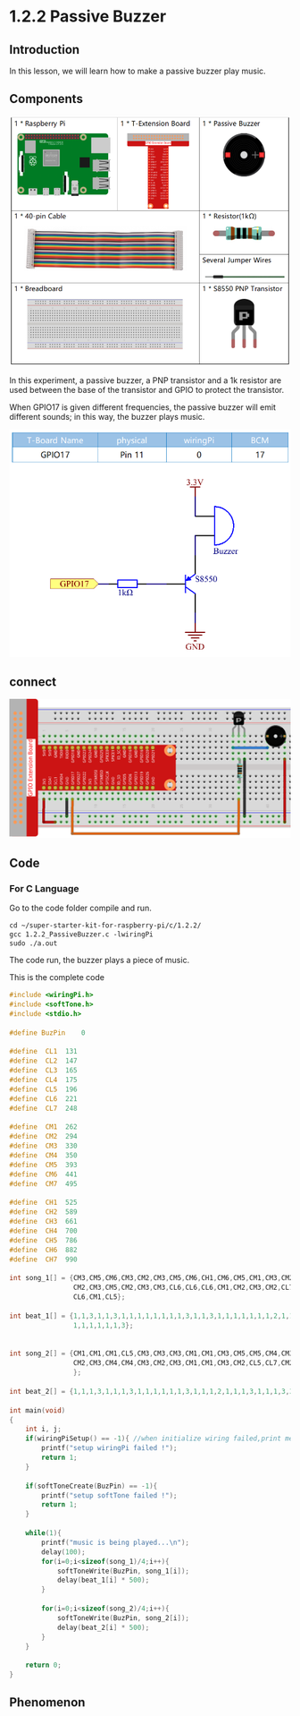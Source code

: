 
# 1.2.2 Passive Buzzer

## Introduction

In this lesson, we will learn how to make a passive buzzer play music.

## Components

![](./img/list_1.2.2.png)

In this experiment, a passive buzzer, a PNP transistor and a 1k resistor are used between the base of the transistor and GPIO to protect the transistor.

When GPIO17 is given different frequencies, the passive buzzer will emit different sounds; in this way, the buzzer plays music.

![](./img/image333.png)

## connect

![](./img/image106.png)

## Code

### For C Language

Go to the code folder compile and run.

```
cd ~/super-starter-kit-for-raspberry-pi/c/1.2.2/
gcc 1.2.2_PassiveBuzzer.c -lwiringPi
sudo ./a.out
```

The code run, the buzzer plays a piece of music.

This is the complete code

```c
#include <wiringPi.h>
#include <softTone.h>
#include <stdio.h>

#define BuzPin    0

#define  CL1  131
#define  CL2  147
#define  CL3  165
#define  CL4  175
#define  CL5  196
#define  CL6  221
#define  CL7  248

#define  CM1  262
#define  CM2  294
#define  CM3  330
#define  CM4  350
#define  CM5  393
#define  CM6  441
#define  CM7  495

#define  CH1  525
#define  CH2  589
#define  CH3  661
#define  CH4  700
#define  CH5  786
#define  CH6  882
#define  CH7  990

int song_1[] = {CM3,CM5,CM6,CM3,CM2,CM3,CM5,CM6,CH1,CM6,CM5,CM1,CM3,CM2,
                CM2,CM3,CM5,CM2,CM3,CM3,CL6,CL6,CL6,CM1,CM2,CM3,CM2,CL7,
                CL6,CM1,CL5};

int beat_1[] = {1,1,3,1,1,3,1,1,1,1,1,1,1,1,3,1,1,3,1,1,1,1,1,1,1,2,1,1,
                1,1,1,1,1,1,3};


int song_2[] = {CM1,CM1,CM1,CL5,CM3,CM3,CM3,CM1,CM1,CM3,CM5,CM5,CM4,CM3,CM2,
                CM2,CM3,CM4,CM4,CM3,CM2,CM3,CM1,CM1,CM3,CM2,CL5,CL7,CM2,CM1
                };

int beat_2[] = {1,1,1,3,1,1,1,3,1,1,1,1,1,1,3,1,1,1,2,1,1,1,3,1,1,1,3,3,2,3};

int main(void)
{
    int i, j;
    if(wiringPiSetup() == -1){ //when initialize wiring failed,print message to screen
        printf("setup wiringPi failed !");
        return 1;
    }

    if(softToneCreate(BuzPin) == -1){
        printf("setup softTone failed !");
        return 1;
    }

    while(1){
        printf("music is being played...\n");
        delay(100);
        for(i=0;i<sizeof(song_1)/4;i++){
            softToneWrite(BuzPin, song_1[i]);
            delay(beat_1[i] * 500);
        }

        for(i=0;i<sizeof(song_2)/4;i++){
            softToneWrite(BuzPin, song_2[i]);
            delay(beat_2[i] * 500);
        }
    }

    return 0;
}
```



## Phenomenon